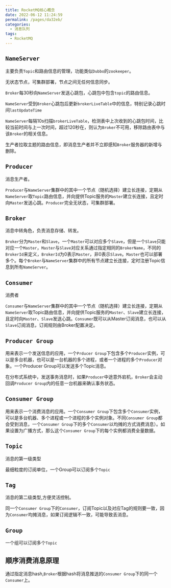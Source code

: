 ```yaml
---
title: RocketMQ核心概念
date: 2022-06-12 11:24:59
permalink: /pages/da32eb/
categories:
  - 消息队列
tags:
  - RocketMQ
---
```



## `NameServer`

主要负责`Topic`和路由信息的管理，功能类似`Dubbo`的`zookeeper`。

无状态节点，可集群部署，节点之间无任何信息同步。

`Broker`每30秒向`NameServer`发送心跳包，心跳包中包含`topic`的路由信息。

`NameServer`受到`Broker`心跳包后更新`brokerLiveTable`中的信息，特别记录心跳时间`lastUpdateTime`

`NameServer`每隔10s扫描`brokerLiveTable`，检测表中上次收到的心跳包时间，比较当前时间与上一次时间，超过120秒在，则认为`Broker`不可用，移除路由表中与该`Broker`的相关信息。

生产者拉取主题的路由信息，即消息生产者并不立即感知`Broker`服务器的新增与删除。

## `Producer`

消息生产者。

`Producer`与`NameServer`集群中的其中一个节点（随机选择）建立长连接，定期从`NameServer`取`Topic`路由信息，并向提供Topic服务的`Master`建立长连接，且定时向`Master`发送心跳。`Producer`完全无状态，可集群部署。

## `Broker`

消息中转角色，负责消息存储、转发。

`Broker`分为`Master`和`Slave`，一个`Master`可以对应多个`Slave`，但是一个`Slave`只能对应一个`Master`，`Master`与`Slave`对应关系通过指定相同的`BrokerName`，不同的`BrokerId`来定义，`BrokerId`为0表示`Master`，非0表示`Slave`。`Master`也可以部署多个。每个`Broker`与`NameServer`集群中的所有节点建立长连接，定时注册Topic信息到所有`NameServer`。

## `Consumer`

消费者

`Consumer`与`NameServer`集群中的其中一个节点（随机选择）建立长连接，定期从`NameServer`取Topic路由信息，并向提供Topic服务的`Master`、`Slave`建立长连接，且定时向`Master`、`Slave`发送心跳。`Consumer`既可以从Master订阅消息，也可以从`Slave`订阅消息，订阅规则由Broker配置决定。

## `Producer Group`

用来表示一个发送信息的应用，一个`Prducer Group`下包含多个`Producer`实例，可以是多台机器，也可以是一台机器的多个进程，或者一个进程的多个`Producer`对象。一个Producer Group可以发送多个Topic消息。

在分布式系统中，发送事务消息时，如果`Producer`中途意外宕机，`Broker`会主动回调`Producer Group`内的任意一台机器来确认事务状态。

## `Consumer Group`

用来表示一个消费消息的应用。一个`Consumer Group`下包含多个`Consumer`实例，可以是多台机器、多个进程或一个进程的多个实例对象。不同`Consumer Group`都会受到消息，一个`Consumer Group`下的多个`Consumer`以均摊的方式消费消息）。如果设置为广播方式，那么这个`Consumer Group`下的每个实例都消费全量数据。

## `Topic`

消息的第一级类型

最细粒度的订阅单位，一个Group可以订阅多个`Topic`

## `Tag`

消息的第二级类型,方便灵活控制。

同一个`Consumer Group`下的`Consumer`，订阅Topic以及对应Tag的规则要一致，因为`Consumer`均摊消息，如果订阅逻辑不一致，可能导致丢消息。

## `Group`

一个组可以订阅多个`Topic`

## 顺序消费消息原理

通过指定消息hash,`Broker`根据hash将消息推送的`Consumer Group`下的同一个`Consumer`上。
